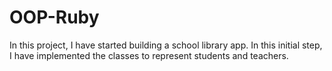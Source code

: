 # OOP-Ruby
In this project, I have started building a school library app. In this initial step, I have implemented the classes to represent students and teachers.
